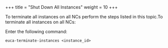 +++
title = "Shut Down All Instances"
weight = 10
+++

To terminate all instances on all NCs perform the steps listed in this topic.To terminate all instances on all NCs: 

Enter the following command: 

    euca-terminate-instances <instance_id>

